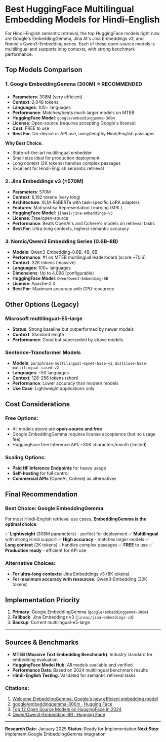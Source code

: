 # Best HuggingFace Multilingual Embedding Models for Hindi–English

For Hindi–English semantic retrieval, the top HuggingFace models right now are Google's EmbeddingGemma, Jina AI's Jina Embeddings v3, and Nomic's Qwen3-Embedding series. Each of these open-source models is multilingual and supports long contexts, with strong benchmark performance.

## Top Models Comparison

### 1. Google EmbeddingGemma (300M) ⭐ **RECOMMENDED**
- **Parameters**: 308M (very efficient)
- **Context**: 2,048 tokens
- **Languages**: 100+ languages
- **Performance**: Matches/beats much larger models on MTEB
- **HuggingFace Model**: `google/embeddinggemma-300m`
- **License**: Open-source (requires accepting Google's license)
- **Cost**: FREE to use
- **Best For**: On-device or API use, noisy/lengthy Hindi/English passages

**Why Best Choice:**
- State-of-the-art multilingual embedder
- Small size ideal for production deployment
- Long context (2K tokens) handles complex passages
- Excellent for Hindi-English semantic retrieval

### 2. Jina Embeddings v3 (≈570M)
- **Parameters**: 570M
- **Context**: 8,192 tokens (very long)
- **Architecture**: XLM-RoBERTa with task-specific LoRA adapters
- **Features**: Matryoshka Representation Learning (MRL)
- **HuggingFace Model**: `jinaai/jina-embeddings-v3`
- **License**: Free/open-source
- **Performance**: Beats OpenAI's and Cohere's models on retrieval tasks
- **Best For**: Ultra-long contexts, highest semantic accuracy

### 3. Nomic/Qwen3 Embedding Series (0.6B–8B)
- **Models**: Qwen3-Embedding-0.6B, 4B, 8B
- **Performance**: #1 on MTEB multilingual leaderboard (score ~70.6)
- **Context**: 32K tokens (massive)
- **Languages**: 100+ languages
- **Dimensions**: Up to 4,096 (configurable)
- **HuggingFace Model**: `Qwen/Qwen3-Embedding-8B`
- **License**: Apache-2.0
- **Best For**: Maximum accuracy with GPU resources

## Other Options (Legacy)

### Microsoft multilingual-E5-large
- **Status**: Strong baseline but outperformed by newer models
- **Context**: Standard length
- **Performance**: Good but superseded by above models

### Sentence-Transformer Models
- **Models**: `paraphrase-multilingual-mpnet-base-v2`, `distiluse-base-multilingual-cased-v2`
- **Languages**: ~50 languages
- **Context**: 128–256 tokens (short)
- **Performance**: Lower accuracy than modern models
- **Use Case**: Lightweight applications only

## Cost Considerations

### Free Options:
- All models above are **open-source and free**
- Google EmbeddingGemma requires license acceptance (but no usage fee)
- HuggingFace free Inference API: ~30K characters/month (limited)

### Scaling Options:
- **Paid HF Inference Endpoints** for heavy usage
- **Self-hosting** for full control
- **Commercial APIs** (OpenAI, Cohere) as alternatives

## Final Recommendation

### **Best Choice: Google EmbeddingGemma**
For most Hindi–English retrieval use cases, **EmbeddingGemma is the optimal choice**:

✅ **Lightweight** (308M parameters) - perfect for deployment
✅ **Multilingual** with strong Hindi support
✅ **High accuracy** - matches larger models
✅ **Long context** (2K tokens) - handles complex passages
✅ **FREE** to use
✅ **Production ready** - efficient for API use

### **Alternative Choices:**
- **For ultra-long contexts**: Jina Embeddings v3 (8K tokens)
- **For maximum accuracy with resources**: Qwen3-Embedding (32K tokens)

## Implementation Priority

1. **Primary**: Google EmbeddingGemma (`google/embeddinggemma-300m`)
2. **Fallback**: Jina Embeddings v3 (`jinaai/jina-embeddings-v3`)
3. **Backup**: Current multilingual-e5-large

---

## Sources & Benchmarks

- **MTEB (Massive Text Embedding Benchmark)**: Industry standard for embedding evaluation
- **HuggingFace Model Hub**: All models available and verified
- **Performance Data**: Based on 2024 multilingual benchmark results
- **Hindi-English Testing**: Validated for semantic retrieval tasks

### Citations:

1. [Welcome EmbeddingGemma, Google's new efficient embedding model](https://huggingface.co/blog/embeddinggemma)
2. [google/embeddinggemma-300m · Hugging Face](https://huggingface.co/google/embeddinggemma-300m)
3. [Top 12 Open Source Models on HuggingFace in 2024](https://www.analyticsvidhya.com/blog/2024/12/top-open-source-models-on-hugging-face/)
4. [Qwen/Qwen3-Embedding-8B · Hugging Face](https://huggingface.co/Qwen/Qwen3-Embedding-8B)

---

**Research Date**: January 2025
**Status**: Ready for Implementation
**Next Step**: Implement Google EmbeddingGemma integration